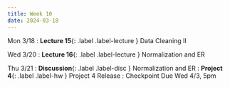 ```yaml
---
title: Week 10
date: 2024-03-18
---
```


Mon 3/18
: **Lecture 15**{: .label .label-lecture } Data Cleaning II

Wed 3/20
: **Lecture 16**{: .label .label-lecture } Normalization and ER

Thu 3/21
: **Discussion**{: .label .label-disc } Normalization and ER
: **Project 4**{: .label .label-hw } Project 4 Release
  : Checkpoint Due Wed 4/3, 5pm
